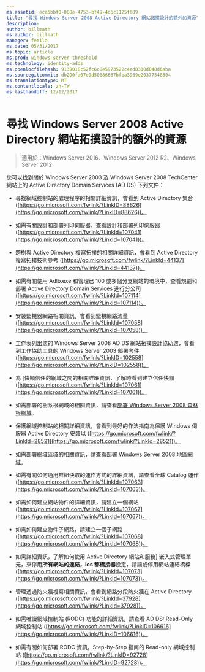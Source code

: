 ```yaml
---
ms.assetid: eca5bbf0-088e-4753-bf49-4d6c1125f689
title: "尋找 Windows Server 2008 Active Directory 網站拓撲設計的額外的資源"
description: 
author: billmath
ms.author: billmath
manager: femila
ms.date: 05/31/2017
ms.topic: article
ms.prod: windows-server-threshold
ms.technology: identity-adds
ms.openlocfilehash: 9139018c52fc6c8e5973522c4ed8310d048d6aba
ms.sourcegitcommit: db290fa07e9d50686667bfba3969e20377548504
ms.translationtype: MT
ms.contentlocale: zh-TW
ms.lasthandoff: 12/12/2017
---
```

# <a name="finding-additional-resources-for-windows-server-2008-active-directory-site-topology-design"></a>尋找 Windows Server 2008 Active Directory 網站拓撲設計的額外的資源

>適用於：Windows Server 2016、Windows Server 2012 R2、Windows Server 2012

您可以找到關於 Windows Server 2003 及 Windows Server 2008 TechCenter 網站上的 Active Directory Domain Services (AD DS) 下列文件：  
  
-   尋找網域控制站的處理程序的相關詳細資訊，會看到 Active Directory 集合 ([https://go.microsoft.com/fwlink/?LinkID=88626](https://go.microsoft.com/fwlink/?LinkID=88626))。  
  
-   如需有關設計和部署列印伺服器，查看設計和部署列印伺服器 ([https://go.microsoft.com/fwlink/?LinkId=107041](https://go.microsoft.com/fwlink/?LinkId=107041))。  
  
-   跨樹與 Active Directory 複寫拓撲的相關詳細資訊，會看到 Active Directory 複寫拓撲技術參考 ([https://go.microsoft.com/fwlink/?LinkId=44137](https://go.microsoft.com/fwlink/?LinkId=44137))。  
  
-   如需有關使用 Adlb.exe 和管理已 100 或多個分支網站的環境中，查看規劃和部署 Active Directory Domain Services 進行分公司 ([https://go.microsoft.com/fwlink/?LinkId=107114](https://go.microsoft.com/fwlink/?LinkId=107114))。  
  
-   安裝監視器網路相關資訊，會看到監視網路流量 ([https://go.microsoft.com/fwlink/?LinkId=107058](https://go.microsoft.com/fwlink/?LinkId=107058))。  
  
-   工作表列出您的 Windows Server 2008 AD DS 網站拓撲設計協助您，會看到工作協助工具的 Windows Server 2003 部署套件 ([https://go.microsoft.com/fwlink/?LinkID=102558](https://go.microsoft.com/fwlink/?LinkID=102558))。  
  
-   為 [快顯信任的網域之間的相關詳細資訊，了解時看到建立信任快顯 ([https://go.microsoft.com/fwlink/?LinkId=107061](https://go.microsoft.com/fwlink/?LinkId=107061))。  
  
-   如需部署的樹系根網域的相關資訊，請查看[部署 Windows Server 2008 森林根網域](https://technet.microsoft.com/library/cc731174.aspx)。  
  
-   保護網域控制站的相關詳細資訊，會看到最好的作法指南為保護 Windows 伺服器 Active Directory 安裝以 ([https://go.microsoft.com/fwlink/?LinkId=28521](https://go.microsoft.com/fwlink/?LinkId=28521))。  
  
-   如需部署網域區域的相關資訊，請查看[部署 Windows Server 2008 地區網域](https://technet.microsoft.com/library/cc755118.aspx)。  
  
-   如需有關如何通用群組快取的運作方式的詳細資訊，請查看全球 Catalog 運作 ([https://go.microsoft.com/fwlink/?LinkId=107063](https://go.microsoft.com/fwlink/?LinkId=107063))。  
  
-   如需如何建立網站物件的詳細資訊，請建立一個網站 ([https://go.microsoft.com/fwlink/?LinkId=107067](https://go.microsoft.com/fwlink/?LinkId=107067))。  
  
-   如需如何建立物件子網路，請建立一個子網路 ([https://go.microsoft.com/fwlink/?LinkId=107068](https://go.microsoft.com/fwlink/?LinkId=107068))。  
  
-   如需詳細資訊，了解如何使用 Active Directory 網站和服務] 嵌入式管理單元，來停用**所有網站的連結，ios 都橋接器**設定，請讓或停用網站連結橋樑 ([https://go.microsoft.com/fwlink/?LinkId=107073](https://go.microsoft.com/fwlink/?LinkId=107073))。  
  
-   管理透過防火牆複寫相關資訊，會看到網路分段防火牆在 Active Directory ([https://go.microsoft.com/fwlink/?LinkId=37928](https://go.microsoft.com/fwlink/?LinkId=37928))。  
  
-   如需唯讀網域控制站 (RODC) 功能的詳細資訊，請查看 AD DS: Read-Only 網域控制站 ([https://go.microsoft.com/fwlink/?LinkID=106616](https://go.microsoft.com/fwlink/?LinkID=106616))。  
  
-   如需有關如何部署 RODC 資訊，Step-by-Step 指南的 Read-only 網域控制站 ([https://go.microsoft.com/fwlink/?LinkID=92728](https://go.microsoft.com/fwlink/?LinkID=92728))。  
  


